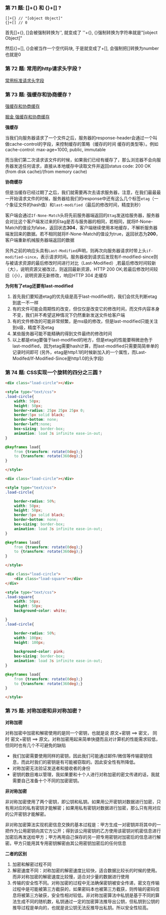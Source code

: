 ### 第 71 题: []+{} 和 {}+[] ?
```JS
[]+{} // "[object Object]"
{}+[] // 0
```
首先[]+{}, []会被强制转换为'', 就变成了 ''+{}, {}强制转换为字符串就是"[object Object]"

然后{}+[], {}会被当作一个空代码块, 于是就变成了+[], 会强制把[]转换为number也就是0


### 第 72 题: 常用的http请求头字段 ?
[常用标准请求头字段](https://www.cnblogs.com/s313139232/p/7830983.html)


### 第 73 题: 强缓存和协商缓存 ?

[强缓存和协商缓存](https://www.jianshu.com/p/9c95db596df5)

[掘金 强缓存和协商缓存](https://juejin.cn/post/6844903838768431118)

**强缓存**

当我们向服务器请求了一个文件之后，服务器的response-header会通过一个叫做cache-control的字段，来控制缓存的策略（缓存的时间 缓存的类型等）。例如cache-control: max-age=1000, public, immutable

而当我们第二次请求该文件的时候，如果我们已经有缓存了，那么浏览器不会向服务器发送任何请求，直接从本地缓存中读取文件并返回status code: 200 OK (from disk cache)/(from memory cache)


**协商缓存**

但是当缓存已经过期了之后，我们就需要再次去请求服务器，注意，在我们最最最一开始请求文件的时候，服务器给我们的response中还有这么几个标签`etag`（一个象征文件的hash值）和`last-modified`（最后的修改时间，精度到秒）

客户端会通过`If-None-Match`头将先前服务器端返回的`Etag`发送给服务器，服务器会对比这个客户端发过来的Etag是否与服务器的相同，若相同，就将If-None-Match的值设为false，返回状态**304**，客户端继续使用本地缓存，不解析服务器端发回来的数据。若不相同就将If-None-Match的值设为true，返回状态为**200**，客户端重新机械服务器端返回的数据

另外之前的响应头具有`Last-Modified`声明，则再次向服务器请求时带上头`if-modified-since`，表示请求时间。服务器收到请求后发现有if-modified-since则与被请求资源的最后修改时间进行对比（Last-Modified）,若最后修改时间较新（大），说明资源又被改过，则返回最新资源，HTTP 200 OK;若最后修改时间较旧（小），说明资源无新修改，响应HTTP 304 走缓存


**为何有了etag还要有last-modified**

1. 首先我们要知道etag的优先级是高于last-modified的，我们会优先判断etag到底一不一样
2. 有的文件可能会周期性的改变，但仅仅是改变它的修改时间，而文件内容本身不变，我们并不希望这种情况下仍然重新发送文件给客户端
3. 有的文件修改的可能非常频繁，是ms级的修改，但是last-modified只能关注到s级，精度不及etag
4. 某些服务器可能不能精确的得到文件最终的修改时间
5. 以上都是etag要强于last-modified的地方，但是etag的性能要稍微逊色于last-modified，因为etag需要hash计算，而last-modified只需要简简单单的记录时间即可
(另外，etag是http1.1的时候新加入的一个属性，而Last-Modifed/If-Modified-Since是http1.0的头字段)


### 第 74 题: CSS实现一个旋转的四分之三圆 ?

```HTML
<div class="load-circle"></div>

<style type="text/css">
.load-circle{
	width: 50px;
  	height: 50px;
  	border-radius: 25px 25px 25px 0;
	border:5px solid black;
	border-bottom: none;
	border-left:none;
	box-sizing: border-box;
	animation: load 3s infinite ease-in-out;
}

@keyframes load{
    from {transform: rotate(0deg);}
    to {transform: rotate(360deg);}
}

</style>
```

```HTML
<div class="load-circle"></div>

<style type="text/css">
.load-circle{

	border-radius: 50%;
	width: 50px;
  	height: 50px;
	border:5px solid black;
	border-bottom: none;
	box-sizing: border-box;
	animation: load 3s infinite ease-in-out;
}

@keyframes load{
    from {transform: rotate(0deg);}
    to {transform: rotate(360deg);}
}

</style>

```

```HTML
<div class="load-circle">
	<div class="load-square"></div>
</div>

<style type="text/css">
.load-square{
	width: 50px;
  	height: 50px;
  	background-color: white;

}
.load-circle{

	border-radius: 50%;
	width: 100px;
  	height: 100px;
	
	background-color: pink;
	box-sizing: border-box;
	animation: load 3s infinite ease-in-out;
}

@keyframes load{
    from {transform: rotate(0deg);}
    to {transform: rotate(360deg);}
}

</style>
```


### 第 75 题: 对称加密和非对称加密 ?

**对称加密**

对称加密中加密和解密使用的是同一个密钥，也就是说 原文+密钥 ==> 密文， 同时 密文+密钥 ==> 原文。对称加密用起来简单快捷而且对计算机的性能需求较低，但同时也有几个不可避免的缺陷

+ 我们加密需要使用同样的密钥，因此我们可能通过邮件/微信等传输密钥信息，而此时我们的密钥是有可能被窃取的。因此安全性有所降低。
+ 对称加密无法验证发送者和接收者的身份
+ 密钥的数目难以管理，我如果要和十个人进行对称加密的密文传递的话，我就需要自己准备十个不同的加密密钥。

**非对称加密**

非对称加密使用了两个密钥，即公钥和私钥。如果用公开密钥对数据进行加密，只有用对应的私有密钥才能解密；如果用私有密钥对数据进行加密，那么只有用对应的公开密钥才能解密。

非对称加密算法实现机密信息交换的基本过程是：甲方生成一对密钥并将其中的一把作为公用密钥向其它方公开；得到该公用密钥的乙方使用该密钥对机密信息进行加密后再发送给甲方；甲方再用自己保存的另一把专用密钥对加密后的信息进行解密。甲方只能用其专用密钥解密由其公用密钥加密后的任何信息

**二者的区别**

1. 加密和解密过程不同
2. 解密速度不同：对称加密的解密速度比较快，适合数据比较长的时候的使用。而非对称加密的解密速度比较慢，适合对少量的数据进行使用
3. 传输的安全性不同。对称加密的过程中无法确保密钥被安全传递，密文在传输过程中是可能被第三方截获的，如果密码本也被第三方截获，则传输的密码信息将被第三方破获，安全性相对较低。非对称加密算法中私钥是基于不同的算法生成不同的随机数，私钥通过一定的加密算法推导出公钥，但私钥到公钥的推导过程是单向的，也就是说公钥无法反推导出私钥。所以安全性较高。

